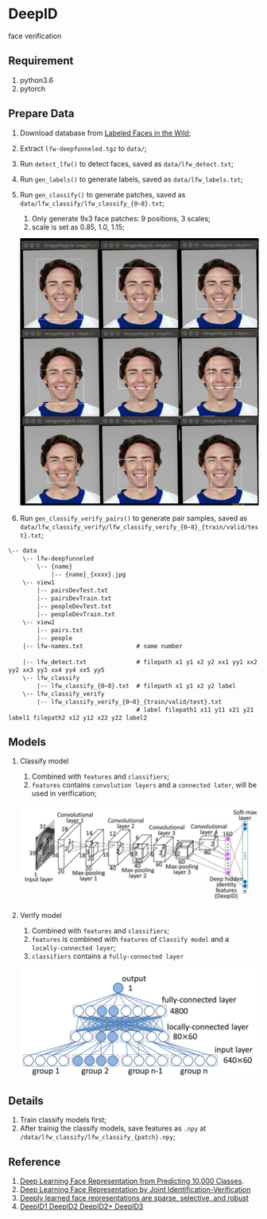 # DeepID
face verification

## Requirement
1. python3.6
2. pytorch

## Prepare Data
1. Download database from [Labeled Faces in the Wild](http://vis-www.cs.umass.edu/lfw/index.html);
2. Extract `lfw-deepfunneled.tgz` to `data/`;
3. Run `detect_lfw()` to detect faces, saved as `data/lfw_detect.txt`;
5. Run `gen_labels()` to generate labels, saved as `data/lfw_labels.txt`;
6. Run `gen_classify()` to generate patches, saved as `data/lfw_classify/lfw_classify_{0~8}.txt`;
    1. Only generate 9x3 face patches: 9 positions, 3 scales;
    3. scale is set as 0.85, 1.0, 1.15;

    ![patches](/images/patches.png)
    
7. Run `gen_classify_verify_pairs()` to generate pair samples, saved as `data/lfw_classify_verify/lfw_classify_verify_{0~8}_{train/valid/test}.txt`;

```
\-- data
    \-- lfw-deepfunneled
        \-- {name}
            |-- {name}_{xxxx}.jpg
    \-- view1
        |-- pairsDevTest.txt
        |-- pairsDevTrain.txt
        |-- peopleDevTest.txt
        |-- peopleDevTrain.txt
    \-- view2
        |-- pairs.txt
        |-- people
    |-- lfw-names.txt               # name number

    |-- lfw_detect.txt              # filepath x1 y1 x2 y2 xx1 yy1 xx2 yy2 xx3 yy3 xx4 yy4 xx5 yy5
    \-- lfw_classify
        |-- lfw_classify_{0~8}.txt  # filepath x1 y1 x2 y2 label
    \-- lfw_classify_verify
        |-- lfw_classify_verify_{0~8}_{train/valid/test}.txt  
                                    # label filepath1 x11 y11 x21 y21 label1 filepath2 x12 y12 x22 y22 label2
```

## Models
1. Classify model
    1. Combined with `features` and `classifiers`;
    2. `features` contains `convolution layers` and a `connected later`, will be used in verification;

    ![classifier_model](/images/classifier_model.png)

2. Verify model
    1. Combined with `features` and `classifiers`;
    2. `features` is combined with `features` of `Classify model` and a `locally-connected layer`;
    3. `classifiers` contains a `fully-connected layer`

    ![verifier_model](/images/verifier_model.png)

## Details
1. Train classify models first;
2. After trainig the classify models, save features as `.npy` at `/data/lfw_classify/lfw_classify_{patch}.npy`;

## Reference
1. [Deep Learning Face Representation from Predicting 10,000 Classes](https://ieeexplore.ieee.org/document/6909640?tp=&arnumber=6909640&refinements%3D4291944822%26sortType%3Ddesc_p_Publication_Year%26ranges%3D2014_2014_p_Publication_Year%26pageNumber%3D284%26rowsPerPage%3D100=).
2. [Deep Learning Face Representation by Joint Identification-Verification](https://www.researchgate.net/publication/263237688_Deep_Learning_Face_Representation_by_Joint_Identification-Verification)
3. [Deeply learned face representations are sparse, selective, and robust](http://xueshu.baidu.com/s?wd=paperuri:%28107f066157bf469540490ec52b0e65cd%29&filter=sc_long_sign&tn=SE_xueshusource_2kduw22v&sc_vurl=http://ieeexplore.ieee.org/xpls/icp.jsp?arnumber=7298907&ie=utf-8&sc_us=5787535078988981639)
4. [DeepID1 DeepID2 DeepID2+ DeepID3](https://blog.csdn.net/yuanchheneducn/article/details/51034463)
